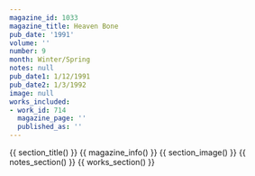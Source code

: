 ```yaml
---
magazine_id: 1033
magazine_title: Heaven Bone
pub_date: '1991'
volume: ''
number: 9
month: Winter/Spring
notes: null
pub_date1: 1/12/1991
pub_date2: 1/3/1992
image: null
works_included:
- work_id: 714
  magazine_page: ''
  published_as: ''
---
```


{{ section_title() }}
{{ magazine_info() }}
{{ section_image() }}
{{ notes_section() }}
{{ works_section() }}
